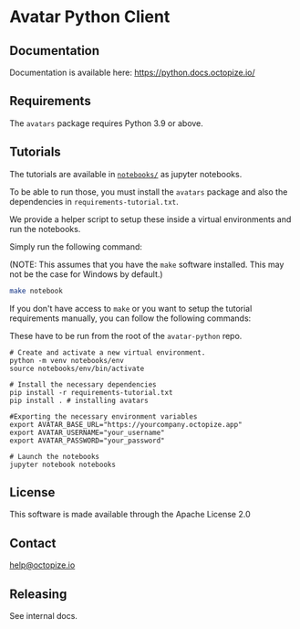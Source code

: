 # Avatar Python Client

## Documentation

Documentation is available here: https://python.docs.octopize.io/

## Requirements

The `avatars` package requires Python 3.9 or above.

## Tutorials

The tutorials are available in [`notebooks/`](./notebooks) as jupyter notebooks.

To be able to run those, you must install the `avatars` package and also the dependencies in `requirements-tutorial.txt`.

We provide a helper script to setup these inside a virtual environments and run the notebooks.

Simply run the following command:

(NOTE: This assumes that you have the `make` software installed. This may not be the case for Windows by default.)

```bash
make notebook
```

If you don't have access to `make` or you want to setup the tutorial requirements manually, you can follow the following commands:

These have to be run from the root of the `avatar-python` repo.

```shell
# Create and activate a new virtual environment.
python -m venv notebooks/env
source notebooks/env/bin/activate

# Install the necessary dependencies
pip install -r requirements-tutorial.txt
pip install . # installing avatars

#Exporting the necessary environment variables
export AVATAR_BASE_URL="https://yourcompany.octopize.app"
export AVATAR_USERNAME="your_username"
export AVATAR_PASSWORD="your_password"

# Launch the notebooks
jupyter notebook notebooks
```

## License

This software is made available through the Apache License 2.0

## Contact

help@octopize.io

## Releasing

See internal docs.
